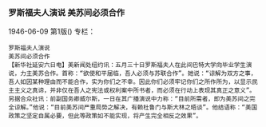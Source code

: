 ### 罗斯福夫人演说  美苏间必须合作

1946-06-09
第1版()
专栏：

    罗斯福夫人演说
    美苏间必须合作
    【新华社延安六日电】美新闻处纽约讯：五月三十日罗斯福夫人在此间巴特大学向毕业学生演说，力主美苏合作。首称：“欲使和平届临，吾人必须与苏联合作”。她说：“谅解为双方之事，吾人如因某种理由而不能合作，实为你们之不幸。因此你们必须牢记你们之所作所为，以显示民主主义之真谛，并非仅在吾人之宪法或权利案中所书者，而必须在行动上表现其真正之意义”。另据合众社讯：前副国务卿威尔斯，一日在其广播演说中力称：“目前所需者，即为美苏间之完全谅解。”他说：“目前美苏间严重局势之解决，有赖杜鲁门与斯大林之晤谈”。他结语称：“美国政策之坚定自属必要，但此等政策如不能实现，将产生完全相反之效果”。
